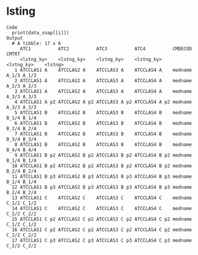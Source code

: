 # lsting

    Code
      print(data_snap[[i]])
    Output
      # A tibble: 17 x 6
         ATC1          ATC2          ATC3          ATC4          CMDECOD       CMTRT  
         <lstng_ky>    <lstng_ky>    <lstng_ky>    <lstng_ky>    <lstng_ky>    <lstng>
       1 ATCCLAS1 A    ATCCLAS2 A    ATCCLAS3 A    ATCCLAS4 A    medname A_1/3 A_1/3  
       2 ATCCLAS1 A    ATCCLAS2 A    ATCCLAS3 A    ATCCLAS4 A    medname A_2/3 A_2/3  
       3 ATCCLAS1 A    ATCCLAS2 A    ATCCLAS3 A    ATCCLAS4 A    medname A_3/3 A_3/3  
       4 ATCCLAS1 A p2 ATCCLAS2 A p2 ATCCLAS3 A p2 ATCCLAS4 A p2 medname A_3/3 A_3/3  
       5 ATCCLAS1 B    ATCCLAS2 B    ATCCLAS3 B    ATCCLAS4 B    medname B_1/4 B_1/4  
       6 ATCCLAS1 B    ATCCLAS2 B    ATCCLAS3 B    ATCCLAS4 B    medname B_2/4 B_2/4  
       7 ATCCLAS1 B    ATCCLAS2 B    ATCCLAS3 B    ATCCLAS4 B    medname B_3/4 B_3/4  
       8 ATCCLAS1 B    ATCCLAS2 B    ATCCLAS3 B    ATCCLAS4 B    medname B_4/4 B_4/4  
       9 ATCCLAS1 B p2 ATCCLAS2 B p2 ATCCLAS3 B p2 ATCCLAS4 B p2 medname B_1/4 B_1/4  
      10 ATCCLAS1 B p2 ATCCLAS2 B p2 ATCCLAS3 B p2 ATCCLAS4 B p2 medname B_2/4 B_2/4  
      11 ATCCLAS1 B p3 ATCCLAS2 B p3 ATCCLAS3 B p3 ATCCLAS4 B p3 medname B_1/4 B_1/4  
      12 ATCCLAS1 B p3 ATCCLAS2 B p3 ATCCLAS3 B p3 ATCCLAS4 B p3 medname B_2/4 B_2/4  
      13 ATCCLAS1 C    ATCCLAS2 C    ATCCLAS3 C    ATCCLAS4 C    medname C_1/2 C_1/2  
      14 ATCCLAS1 C    ATCCLAS2 C    ATCCLAS3 C    ATCCLAS4 C    medname C_2/2 C_2/2  
      15 ATCCLAS1 C p2 ATCCLAS2 C p2 ATCCLAS3 C p2 ATCCLAS4 C p2 medname C_1/2 C_1/2  
      16 ATCCLAS1 C p2 ATCCLAS2 C p2 ATCCLAS3 C p2 ATCCLAS4 C p2 medname C_2/2 C_2/2  
      17 ATCCLAS1 C p3 ATCCLAS2 C p3 ATCCLAS3 C p3 ATCCLAS4 C p3 medname C_2/2 C_2/2  

